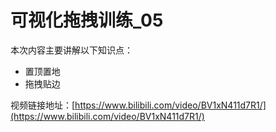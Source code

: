 # 可视化拖拽训练_05

本次内容主要讲解以下知识点：

- 置顶置地
- 拖拽贴边

视频链接地址：[https://www.bilibili.com/video/BV1xN411d7R1/](https://www.bilibili.com/video/BV1xN411d7R1/)